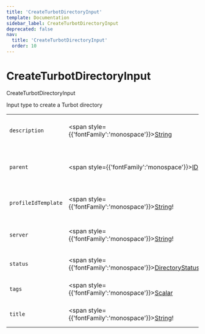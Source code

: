 ```yaml
---
title: 'CreateTurbotDirectoryInput'
template: Documentation
sidebar_label: CreateTurbotDirectoryInput
deprecated: false
nav:
  title: 'CreateTurbotDirectoryInput'
  order: 10
---
```


# CreateTurbotDirectoryInput

<div style={{'fontFamily':'monospace'}}><span style={{'fontSize':'1.5rem','fontWeight':500}}>CreateTurbotDirectoryInput</span></div>



Input type to create a Turbot directory

| | | |
| -- | -- | -- |
| `description` | <span style={{'fontFamily':'monospace'}}><a href="/guardrails/docs/reference/graphql/scalar/String">String</a></span> | Optional `description` of the Turbot directory to create |
| `parent` | <span style={{'fontFamily':'monospace'}}><a href="/guardrails/docs/reference/graphql/scalar/ID">ID</a>!</span> | The `parent` of the Turbot directory to create, either as an id, or an AKA |
| `profileIdTemplate` | <span style={{'fontFamily':'monospace'}}><a href="/guardrails/docs/reference/graphql/scalar/String">String</a>!</span> | The `profileIdTemplate` of the Turbot directory to create |
| `server` | <span style={{'fontFamily':'monospace'}}><a href="/guardrails/docs/reference/graphql/scalar/String">String</a>!</span> | The Turbot registry `server` to connect to for authentication |
| `status` | <span style={{'fontFamily':'monospace'}}><a href="/guardrails/docs/reference/graphql/enum/DirectoryStatus">DirectoryStatus</a>!</span> | The `status` of the Turbot directory to create |
| `tags` | <span style={{'fontFamily':'monospace'}}><a href="/guardrails/docs/reference/graphql/scalar/Scalar">Scalar</a></span> | Optional `tags` for the Turbot directory to create |
| `title` | <span style={{'fontFamily':'monospace'}}><a href="/guardrails/docs/reference/graphql/scalar/String">String</a>!</span> | The `title` of the Turbot directory to create |